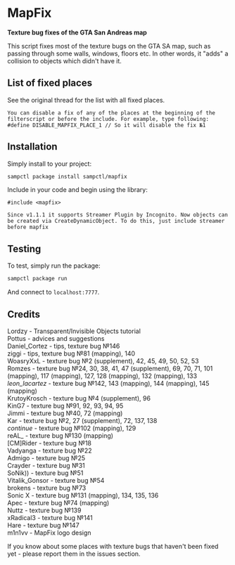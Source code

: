 # MapFix
**Texture bug fixes of the GTA San Andreas map**

This script fixes most of the texture bugs on the GTA SA map, such as passing through some walls, windows, floors etc.
In other words, it "adds" a collision to objects which didn't have it.

## List of fixed places

See the original thread for the list with all fixed places.

`You can disable a fix of any of the places at the beginning of the filterscript or before the include.
For example, type following: #define DISABLE_MAPFIX_PLACE_1 // So it will disable the fix №1`

## Installation

Simply install to your project:

```bash
sampctl package install sampctl/mapfix
```

Include in your code and begin using the library:

```pawn
#include <mapfix>
```

`Since v1.1.1 it supports Streamer Plugin by Incognito. Now objects can be created via CreateDynamicObject. To do this, just include streamer before mapfix`

## Testing

To test, simply run the package:

```bash
sampctl package run
```

And connect to `localhost:7777`.

## Credits
Lordzy - Transparent/Invisible Objects tutorial  
Pottus - advices and suggestions  
Daniel_Cortez - tips, texture bug №146  
ziggi - tips, texture bug №81 (mapping), 140  
WoasryXxL - texture bug №2 (supplement), 42, 45, 49, 50, 52, 53  
Romzes - texture bug №24, 30, 38, 41, 47 (supplement), 69, 70, 71, 101 (mapping), 117 (mapping), 127, 128 (mapping), 132 (mapping), 133  
_leon_lacartez_ - texture bug №142, 143 (mapping), 144 (mapping), 145 (mapping)  
KrutoyKrosch - texture bug №4 (supplement), 96  
KinG7 - texture bug №91, 92, 93, 94, 95  
Jimmi - texture bug №40, 72 (mapping)  
Kar - texture bug №2, 27 (supplement), 72, 137, 138  
$continue$ - texture bug №102 (mapping), 129  
reAL_ - texture bug №130 (mapping)  
[CM]Rider - texture bug №18  
Vadyanga - texture bug №22  
Admigo - texture bug №25  
Crayder - texture bug №31  
SoNik)) - texture bug №51  
Vitalik_Gonsor - texture bug №54  
brokens - texture bug №73  
Sonic X - texture bug №131 (mapping), 134, 135, 136  
Apec - texture bug №74 (mapping)  
Nuttz - texture bug №139  
xRadical3 - texture bug №141  
Hare - texture bug №147  
m1n1vv - MapFix logo design

If you know about some places with texture bugs that haven't been fixed yet - please report them in the issues section.
